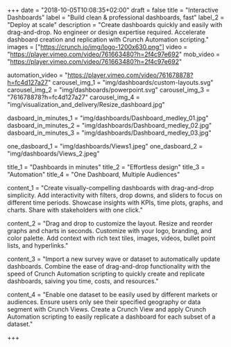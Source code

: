 +++
date = "2018-10-05T10:08:35+02:00"
draft = false
title = "Interactive Dashboards"
label = "Build clean & professional dashboards, fast"
label_2 = "Deploy at scale"
description = "Create dashboards quickly and easily with drag-and-drop. No engineer or design expertise required. Accelerate dashboard creation and replication with Crunch Automation scripting."
images = ["https://crunch.io/img/logo-1200x630.png"]
video = "https://player.vimeo.com/video/761663480?h=2f4c97e692"
mob_video = "https://player.vimeo.com/video/761663480?h=2f4c97e692"

automation_video = "https://player.vimeo.com/video/761678878?h=fc4d127a27"
carousel_img_1 = "img/dashboards/custom-layouts.svg"
carousel_img_2 = "img/dashboards/powerpoint.svg"
carousel_img_3 = "761678878?h=fc4d127a27"
carousel_img_4 = "img/visualization_and_delivery/Resize_dashboard.jpg"

dasboard_in_minutes_1 = "img/dashboards/Dashboard_medley_01.jpg"
dasboard_in_minutes_2 = "img/dashboards/Dashboard_medley_02.jpg"
dasboard_in_minutes_3 = "img/dashboards/Dashboard_medley_03.jpg"


one_dasboard_1 = "img/dashboards/Views1.jpeg"
one_dasboard_2 = "img/dashboards/Views_2.jpeg"

title_1 = "Dashboards in minutes"
title_2 = "Effortless design"
title_3 = "Automation"
title_4 = "One Dashboard, Multiple Audiences"

content_1 = "Create visually-compelling dashboards with drag-and-drop simplicity. Add interactivity with filters, drop downs, and sliders to focus on different time periods. Showcase insights with KPIs, time plots, graphs, and charts. Share with stakeholders with one click."

content_2 = "Drag and drop to customize the layout. Resize and reorder graphs and charts in seconds. Customize with your logo, branding, and color palette. Add context with rich text tiles, images, videos, bullet point lists, and hyperlinks."

content_3 = "Import a new survey wave or dataset to automatically update dashboards. Combine the ease of drag-and-drop functionality with the speed of Crunch Automation scripting to quickly create and replicate dashboards, saiving you time, costs, and resources."

content_4  = "Enable one dataset to be easily used by different markets or audiences. Ensure users only see their specified geography or data segment with Crunch Views. Create a Crunch View and apply Crunch Automation scripting to easily replicate a dashboard for each subset of a dataset."

+++
